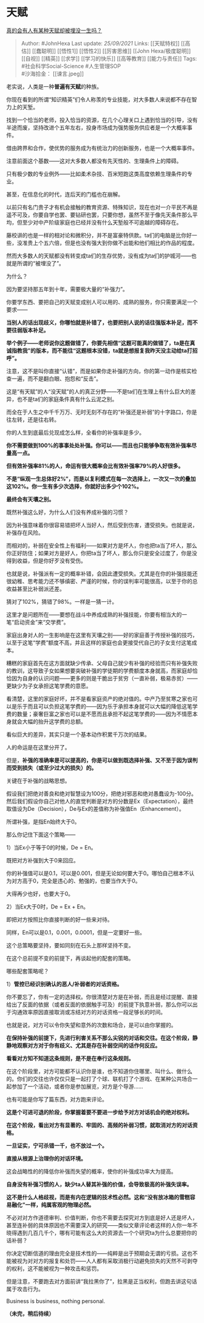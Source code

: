 # 天赋
[真的会有人有某种天赋却被埋没一生吗？](https://www.zhihu.com/question/35318941/answer/2132354653)

> Author: #JohnHexa 
Last update: *25/09/2021* 
Links: [[天赋特权]] [[高估]] [[蠢聪明]] [[悟性1]] [[悟性2]] [[厉害思维]] [[John Hexa/极度聪明]] [[自视]] [[精英]] [[求学]] [[学习的快乐]] [[高等教育]] [[能力与责任]]
Tags: #社会科学Social-Science #人生管理SOP  
#沙海拾金： [[谏言.jpeg]]



老实说，人类是一种**普遍有天赋**的种族。

你现在看到的所谓“知识精英”们令人称羡的专业技能，对大多数人来说都不存在智力上的天堑。

找到一个恰当的老师，投入恰当的资源，在几个心理关口上遇到恰当的引导，没有半途而废，坚持改进个五年左右，投身市场成为强势服务供应者是一个大概率事件。

借由跨界和合作，使优势的服务成为有统治力的创新服务，也是一个大概率事件。

注意前面这个基数——这对大多数人都没有先天性的、生理条件上的障碍。

只有极少数的专业例外——比如柔术杂技、百米短跑这类高度依赖生理条件的专业。

甚至，在信息化的时代，连后天的门槛也在崩解。

以前只有名门贵子才有机会接触的教育资源、特殊知识，现在也对一介平民不再是遥不可及，你要自学也罢、要钻研也罢，只要你想，虽然不至于像先天条件那么平均，但至少对中产阶级家庭也已经并没有什么天堑般不可逾越的障碍存在。

藤校讲的也是一样的相对论和微积分，并不是富豪特供款。ta们的电脑是比你好一些，没准贵上个五六倍，但是也没有强大到你做不出能和他们相比的作品的程度。

然而大多数人的天赋都没有转变成ta们的生存优势，没有成为ta们的护城河——也就是所谓的“被埋没了”。

为什么？

因为要坚持那五年到十年，需要极大量的“补强力”。

你要学东西、要把自己的天赋变成别人可以用的、成熟的服务，你只需要满足一个要求——

**当别人的话出现歧义，你哪怕就是补错了，也要把别人说的话往强版本补足，而不要往弱版本补足。**

**举个例子——老师说你这题做错了，你要先相信“这题可能真的做错了，ta是在真诚指教我”的版本，而不能往“这题根本没错，ta就是想报复我昨天没主动给ta打招呼”。**

注意，这不是叫你直接“认错”，而是如果你走补强的方向，你的第一动作是核实检查一遍，而不是翻白眼、抱怨和“反击”。

这是“有天赋”的人“没天赋”的人的真正分野——不是ta们在生理上有什么巨大的差异，也不是ta们的家庭条件真有什么云泥之别。

而全在于人生之中千千万万、无时无刻不存在的“补强还是补弱”的十字路口，你是往左转，还是往右转。

你的人生到底最后兑现成怎么样，全看你的补强率是多少。

**你不需要做到100%的事事处处补强。你可以——而且也只能够争取有效补强率尽量高一点。**

**但有效补强率81%的人，命运有很大概率会比有效补强率79%的人好很多。**

**不是“纵观一生总体好2%”，而是以复利模式在每一次选择上，一次又一次的叠加这102%。你一生有多少次选择，你就好出多少个102%。**

**最终会有天壤之别。**

既然补强这么好，为什么人们没有养成补强的习惯？

因为补强意味着你很容易错把坏人当好人，然后受到伤害，遭受损失。也就是说，补强存在风险。

而相对的，补弱在安全性上有福利——如果对方是坏人，你也把ta当了坏人，那么你正好防住；如果对方是好人，你把ta当了坏人，那么你只是安全过度了，你是没得到收益，但是你好歹没有受伤。

也就是说，补强派有一定的概率补错，会因此遭受损失。尤其是在你的补强技能还很幼稚、思考能力还不够缜密、严谨的时候，你的误判率可能很高，以至于你的总收益甚至比补弱派还差。

猜对了102%，猜错了98%。一样是一猜一计。

这里才是问题所在——要想在战斗中养成成熟的补强技能，你要有相当大的一笔“启动资金”来“交学费”。

家庭出身对人的一生影响是在这里有天壤之别——好的家庭善于传授补强的技巧，以至于这笔“学费”额度不高，并且这样的家庭也会更接受代自己的子女支付这笔成本。

糟糕的家庭首先在这方面就缺少传承、父母自己就少有补强的经验而只有补强失败的教训，这导致子女如果想要突破补强的学徒期的学费额度本身就高，而家庭却恰恰因为自身的认识问题——更多的则是干脆出于贫穷（一直补弱，极易赤贫）——更缺少为子女承担这笔学费的意愿。

看清楚，这里的家庭好坏，并不是看家庭资产的绝对值的。中产乃至贫寒之家也可以是乐于而且可以负担这笔学费的——因为乐于承担本身就可以大幅的降低这笔学费的数量；豪奢巨富之家也可以是不愿而且承担不起这笔学费的——因为不情愿本身就会大幅的抬升这学费的总额。

看似巨大的差异，其实只是一个基本动作积累千万次的结果。

人的命运是在这里分开了。

  

但是，**补强的准确率是可以提高的，你是可以做到既选择补强、又不至于因为误判而受到损失（或至少过大的损失）的。**

关键在于补强的战略思想。

假设我们把绝对善良和绝对智慧设为100分，把绝对邪恶和绝对愚蠢设为-100分。然后我们假设你自己对他人的直觉判断是对方的分数是Ex（Expectation），最终取值设为De（Decision），De与Ex的差值称为补强值En（Enhancement）。

所谓补强，是指En始终大于0。

  

那么你记住下面这个策略——

1）当Ex小于等于0的时候，De = En。

既把对方补强到大于0来回应。

你的补强值可以是0.1，可以是0.001，但是无论如何要大于0。哪怕自己根本不认为对方高于0，完全是违心的、勉强的，也要当作大于0。

大得再少也好，也要大于0。

2）当Ex大于0时，De = Ex + En。

即把对方按照比你直接判断的好一些来对待。

同样，En可以是0.1，0.001，0.0001，但是一定要好一些。

这个总策略要坚持，要如同刻在石头上那样坚持不变。

在这个总前提不变的前提下，再谈起他的配套的策略。

哪些配套策略呢？

1）**管控已经识别确认的恶人/补弱者的对话资格。**

你不要忘了，你有一定的选择权。你很清楚对方是在补弱，而且是经过提醒、直接给出了反面的依据（或者反面的依据触手可及）的前提下执意补弱，那么你可以出于沟通效率原因直接取消或冻结对方的对话资格一段足够长的时间。

也就是说，对方可以令你失望和意外的次数和场合，是可以由你掌握的。

**在保持补强的前提下，先进行利害关系不那么尖锐的对话和交往。在这个阶段，静静地观察对方对于你有歧义、尤其是存在补弱空间的话作何反应。**

**看看对方知不知道这条规则，是不是在奉行这条规则。**

在这个阶段里，对方可能都不认识你是谁，也不知道你住哪里、叫什么、做什么的。你们的交往也许仅仅只是一起打了个球、联机打了个游戏、在某种公共场合一起参加了一个活动，或者你是参加展览，对方是个导游……

也有可能是你写了篇东西，对方跑来评论。

**这是个可进可退的阶段，你掌握着要不要进一步给予对方对话机会的绝对权利。**

**在这个阶段，看出对方有显著的、牢固的、高频的补弱习惯，就取消对方的对话资格。**

**一旦证实，宁可杀错一千，也不放过一个。**

**直接从根源上治理你的对话环境。**

这会战略性的的降低你补强而失望的概率，使你的补强成功率大为提高。

**自身没有补强习惯的人，缺少ta人替其补强的价值，会导致极高的补强失误率。**

**这不是什么人格歧视，而是有内在逻辑的技术性必然。这和“没有放冰箱的雪糕容易融化”一样，纯属客观的物理必然。**

不必对对方作道德审判、价值判断，你也不需要去探究对方到底是好人还是坏人，甚至连补弱的具体原因也不需要深入的研究——类似文章评论者这样的人你一年不晓得遇到几百几千个，哪有可能有这么大的资源去一个个研究ta为什么总要把你的话补弱？

你决定切断信道的理由完全是技术性的——纯粹是出于预期会无谓的亏损。这也不能被视为对对方的报复和处罚——人人都有采取消极行动避免损失的天然不可剥夺的权利，这不能被视为一种攻击和惩罚。

但是注意，不要跑去对方面前讲“我拉黑你了”，拉黑是正当权利，但跑去讲这句话属于攻击行为。

Business is business, nothing personal.

  

**（未完，稍后待续）**